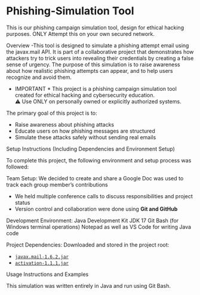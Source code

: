 # Phishing-Simulation Tool
This is our phishing campaign simulation tool, design for ethical hacking purposes. ONLY Attempt this on your own secured network. 

Overview -This tool is designed to simulate a phishing attempt email using the javax.mail API. It is part of a collaborative project that demonstrates how attackers try to trick users into revealing their credentials by creating a false sense of urgency. The purpose of this simulation is to raise awareness about how realistic phishing attempts can appear, and to help users recognize and avoid them.

* IMPORTANT * 
This project is a phishing campaign simulation tool created for ethical hacking and cybersecurity education.  
⚠️ Use ONLY on personally owned or explicitly authorized systems.


The primary goal of this project is to:
- Raise awareness about phishing attacks
- Educate users on how phishing messages are structured
- Simulate these attacks safely without sending real emails

Setup Instructions (Including Dependencies and Environment Setup)

To complete this project, the following environment and setup process was followed:

Team Setup:
We decided to create and share a Google Doc was used to track each group member’s contributions
- We held multiple conference calls to discuss responsibilities and project status
- Version control and collaboration were done using **Git and GitHub**

Development Environment:
Java Development Kit JDK 17 
 Git Bash (for Windows terminal operations)
Notepad as well as VS Code for writing Java code

Project Dependencies:
Downloaded and stored in the project root:
- [`javax.mail-1.6.2.jar`](https://repo1.maven.org/maven2/com/sun/mail/javax.mail/1.6.2/javax.mail-1.6.2.jar)
- [`activation-1.1.1.jar`](https://repo1.maven.org/maven2/javax/activation/activation/1.1.1/activation-1.1.1.jar)


Usage Instructions and Examples

This simulation was written entirely in Java and run using Git Bash. 
